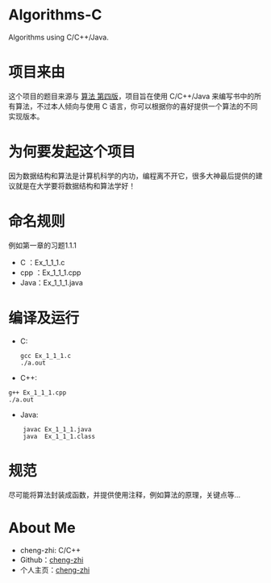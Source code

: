 # Algorithms-C
Algorithms using C/C++/Java.

# 项目来由

这个项目的题目来源与 [算法 第四版](https://book.douban.com/subject/19952400/)，项目旨在使用 C/C++/Java 来编写书中的所有算法，不过本人倾向与使用 C 语言，你可以根据你的喜好提供一个算法的不同实现版本。

# 为何要发起这个项目

因为数据结构和算法是计算机科学的内功，编程离不开它，很多大神最后提供的建议就是在大学要将数据结构和算法学好！

# 命名规则

例如第一章的习题1.1.1

- C   ：Ex_1_1_1.c
- cpp ：Ex_1_1_1.cpp
- Java：Ex_1_1_1.java

# 编译及运行
- C:
	```
	gcc Ex_1_1_1.c 
	./a.out
	```
- C++:
```
g++ Ex_1_1_1.cpp
./a.out
```

- Java:
```
	javac Ex_1_1_1.java
	java  Ex_1_1_1.class
```

# 规范
尽可能将算法封装成函数，并提供使用注释，例如算法的原理，关键点等...

# About Me
* cheng-zhi: C/C++
* Github：[cheng-zhi](https://github.com/cheng-zhi)
* 个人主页：[cheng-zhi](https://cheng-zhi.github.io/)
